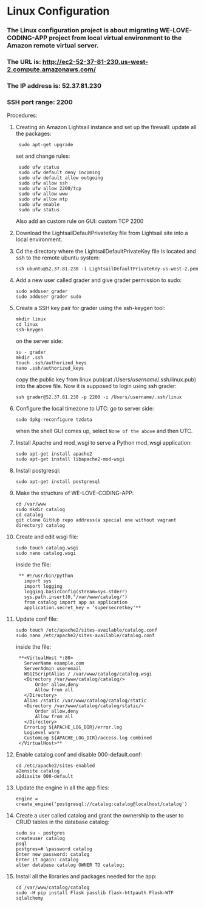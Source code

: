 # Linux Configuration

### The Linux configuration project is about migrating WE-LOVE-CODING-APP project from local virtual environment to the Amazon remote virtual server.

### The URL is: http://ec2-52-37-81-230.us-west-2.compute.amazonaws.com/
### The IP address is: 52.37.81.230
### SSH port range: 2200

Procedures:
1. Creating an Amazon Lightsail instance and set up the firewall:
    update all the packages:
    ```
     sudo apt-get upgrade
    ```
    set and change rules:
    ```
     sudo ufw status
     sudo ufw default deny incoming
     sudo ufw default allow outgoing
     sudo ufw allow ssh
     sudo ufw allow 2200/tcp
     sudo ufw allow www
     sudo ufw allow ntp
     sudo ufw enable
     sudo ufw status
    ```
    Also add an custom rule on GUI: custom TCP 2200

2. Download the LightsailDefaultPrivateKey file from Lightsail site into a local environment.

3. Cd the directory where the LightsailDefaultPrivateKey file is located and ssh to the remote ubuntu system:
    ```
    ssh ubuntu@52.37.81.230 -i LightsailDefaultPrivateKey-us-west-2.pem
    ```

4. Add a new user called grader and give grader permission to sudo:
    ```
    sudo adduser grader
    sudo adduser grader sudo
    ```

5. Create a SSH key pair for grader using the ssh-keygen tool:
     ```
     mkdir linux
     cd linux
     ssh-keygen
     ```
    on the server side:
     ```
     su - grader
     mkdir .ssh
     touch .ssh/authorized_keys
     nano .ssh/authorized_keys
     ```
    copy the public key from linux.pub(cat  /Users/*username*/.ssh/linux.pub) into the above file.
    Now it is supposed to login using ssh grader:
     ```
     ssh grader@52.37.81.230 -p 2200 -i /Users/username/.ssh/linux
     ```

6. Configure the local timezone to UTC:
    go to server side:
     ```
     sudo dpkg-reconfigure tzdata
     ```
    when the shell GUI comes up, select ```None of the above``` and then UTC.

7. Install Apache and mod_wsgi to serve a Python mod_wsgi application:
    ```
    sudo apt-get install apache2
    sudo apt-get install libapache2-mod-wsgi
    ```

8. Install postgresql:
    ```
    sudo apt-get install postgresql
    ```

9. Make the structure of WE-LOVE-CODING-APP:
    ```
    cd /var/www
    sudo mkdir catalog
    cd catalog
    git clone GitHub repo address(a special one without vagrant directory) catalog
    ```

10. Create and edit wsgi file:
     ```
     sudo touch catalog.wsgi
     sudo nano catalog.wsgi
     ```
     inside the file:
     ```
      ** #!/usr/bin/python
        import sys
        import logging
        logging.basicConfig(stream=sys.stderr)
        sys.path.insert(0,"/var/www/catalog/")
        from catalog import app as application
        application.secret_key = ‘supersecretkey'**
     ```

11. Update conf file:
     ```
     sudo touch /etc/apache2/sites-available/catalog.conf
     sudo nano /etc/apache2/sites-available/catalog.conf
     ```
     inside the file:
     ```
      **<VirtualHost *:80>
        ServerName example.com
        ServerAdmin useremail
        WSGIScriptAlias / /var/www/catalog/catalog.wsgi
        <Directory /var/www/catalog/catalog/>
            Order allow,deny
            Allow from all
        </Directory>
        Alias /static /var/www/catalog/catalog/static
        <Directory /var/www/catalog/catalog/static/>
            Order allow,deny
            Allow from all
        </Directory>
        ErrorLog ${APACHE_LOG_DIR}/error.log
        LogLevel warn
        CustomLog ${APACHE_LOG_DIR}/access.log combined
      </VirtualHost>**
      ```

12. Enable catalog.conf and disable 000-default.conf:
     ```
     cd /etc/apache2/sites-enabled
     a2ensite catalog
     a2dissite 000-default
     ```

13. Update the engine in all the app files:
     ```
     engine = create_engine('postgresql://catalog:catalog@localhost/catalog')
     ```

14. Create a user called catalog and grant the ownership to the user to CRUD tables in the database catalog:
     ```
     sudo su - postgres
     createuser catalog
     psql
     postgres=# \password catalog
     Enter new password: catalog
     Enter it again: catalog
     alter database catalog OWNER TO catalog;
     ```

15. Install all the libraries and packages needed for the app:
     ```
     cd /var/www/catalog/catalog
     sudo -H pip install Flask passlib flask-httpauth Flask-WTF sqlalchemy
     ```
